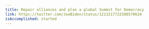 ```yaml
---
title: Repair alliances and plan a global Summit for Democracy
link: https://twitter.com/JoeBiden/status/1213217722508570624
isAccomplished: started
---
```

